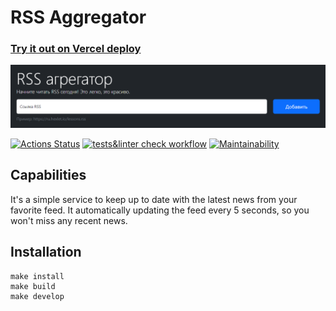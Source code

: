 # RSS Aggregator

<h3><a href="https://rsswatcher.vercel.app/" target="_blank">Try it out on Vercel deploy</a></h3>

![img.png](public/readme_preview.png)

[![Actions Status](https://github.com/KirillTheStranger/frontend-project-11/actions/workflows/hexlet-check.yml/badge.svg)](https://github.com/KirillTheStranger/frontend-project-11/actions)
[![tests&linter check workflow](https://github.com/KirillTheStranger/frontend-project-11/actions/workflows/tests&linter-check.yml/badge.svg)](https://github.com/KirillTheStranger/frontend-project-11/actions/workflows/tests&linter-check.yml)
[![Maintainability](https://api.codeclimate.com/v1/badges/ca8d1eeb7775df7d8403/maintainability)](https://codeclimate.com/github/KirillTheStranger/frontend-project-11/maintainability)

## Capabilities

It's a simple service to keep up to date with the latest news from your favorite feed. It automatically updating the feed every 5 seconds, so you won't miss any recent news.

## Installation

```
make install
make build
make develop
```
